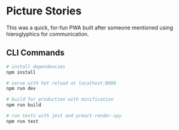 # Picture Stories

This was a quick, for-fun PWA built after someone mentioned using hieroglyphics for communication.

## CLI Commands

``` bash
# install dependencies
npm install

# serve with hot reload at localhost:8080
npm run dev

# build for production with minification
npm run build

# run tests with jest and preact-render-spy 
npm run test
```
